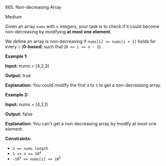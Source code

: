 ﻿665\. Non-decreasing Array

Medium

Given an array `nums` with `n` integers, your task is to check if it could become non-decreasing by modifying **at most one element**.

We define an array is non-decreasing if `nums[i] <= nums[i + 1]` holds for every `i` (**0-based**) such that (`0 <= i <= n - 2`).

**Example 1:**

**Input:** nums = [4,2,3]

**Output:** true

**Explanation:** You could modify the first `4` to `1` to get a non-decreasing array.

**Example 2:**

**Input:** nums = [4,2,1]

**Output:** false

**Explanation:** You can't get a non-decreasing array by modify at most one element.

**Constraints:**

*   `n == nums.length`
*   <code>1 <= n <= 10<sup>4</sup></code>
*   <code>-10<sup>5</sup> <= nums[i] <= 10<sup>5</sup></code>
